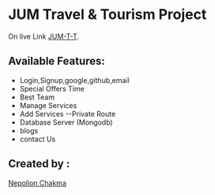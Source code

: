 # JUM Travel & Tourism Project

On live Link [JUM-T-T](https://jum-t-t.netlify.app/).

## Available Features:

- Login,Signup,google,github,email
- Special Offers Time
- Best Team
- Manage Services 
- Add Services
--Private Route
- Database Server (Mongodb)
- blogs
- contact Us


## Created by :

[Nepolion Chakma](https://www.facebook.com/nepockma2)